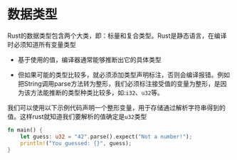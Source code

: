 # 数据类型

Rust的数据类型包含两个大类，即：标量和复合类型。Rust是静态语言，在编译时必须知道所有变量类型

- 基于使用的值，编译器通常能够推断出它的具体类型

- 但如果可能的类型比较多，就必须添加类型声明标注，否则会编译报错。例如把String调用parse方法转为整形，我们必须标注接受值的变量为整形，是因为该方法能推断的类型种类比较多，如:`i32`、`u32`等。


我们可以使用以下示例代码声明一个整形变量，用于存储通过解析字符串得到的值。这样rust就知道我们要解析的值确定是`u32`类型

```rust
fn main() {
    let guess: u32 = "42".parse().expect("Not a number!");
    println!("You guessed: {}", guess);
}
```

